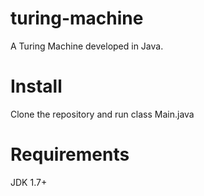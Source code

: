 # turing-machine
A Turing Machine developed in Java.

# Install
Clone the repository and run class Main.java

# Requirements
JDK 1.7+
